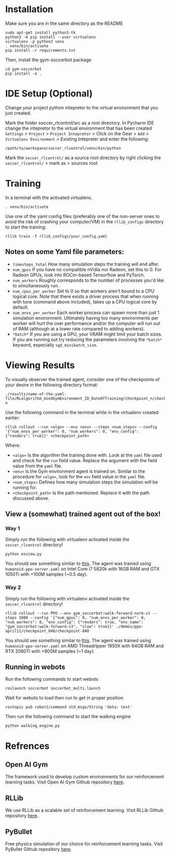 # Installation

Make sure you are in the same directory as the README

```shell script
sudo apt-get install python3-tk
python3 -m pip install --user virtualenv
virtualenv -p python3 venv
. venv/bin/activate
pip install -r requirements.txt
```

Then, install the gym-soccerbot package

```shell script
cd gym-soccerbot
pip install -e .
```

# IDE Setup (Optional)

Change your project python intepretor to the virtual environment that you just created.

Mark the folder soccer_rlcontrol/src as a root directory.
In Pycharm IDE change the intepretor to the virtual environment that has been created
`Settings` > `Project` > `Project Intepretor` > Click on the Gear > `Add` > `Virtualenv Environment` > Existing Intepreter and enter the following:

```shell script
/path/to/workspace/soccer_rlcontrol/venv/bin/python
```

Mark the `soccer_rlcontrol/` as a source root directory by right clicking the `soccer_rlcontrol/` > mark as > sources root

# Training

In a terminal with the activated virtualenv,

```shell script
. venv/bin/activate
```

Use one of the yaml config files (preferably one of the non-server ones to avoid the risk of crashing your computer/VM) in the `rllib_configs` directory to start the training:

```shell script
rllib train -f rllib_configs/your_config.yaml
```

## Notes on some Yaml file parameters:

- `timesteps_total` How many simulation steps the training will end after.
- `num_gpus` If you have no compatible nVidia nor Radeon, set this to 0. For Radeon GPUs, look into ROCm-based Tensorflow and PyTorch.
- `num_workers` Roughly corresponds to the number of processes you'd like to simultaneously run.
- `num_cpus_per_worker` Set to 0 so that workers aren't bound to a CPU logical core. Note that there exists a driver process that when running with tune (command above included), takes up a CPU logical core by default.
- `num_envs_per_worker` Each worker process can spawn more than just 1 simulation environment. Ultimately having too many environments per worker will hurt the over performance and/or the computer will run out of RAM (although at a lower rate compared to adding workers).
- `*batch*` If you are using a GPU, your VRAM might limit your batch sizes. If you are running out try reducing the parameters involving the `*batch*` keyword, especially `sgd_minibatch_size`.

# Viewing Results

To visually observer the trained agent, consider one of the checkpoints of your desire in the following directory format:

```shell script
./results/name-of-the-yaml-file/RLalgorithm_UsedGymEnironment_ID_DateOfTraining/checkpoint_n/checkpoint-n
```

Use the following command in the terminal while in the virtualenv created earlier:

```shell script
rllib rollout --run <algo> --env <env> --steps <num_steps> --config '{"num_envs_per_worker": 0, "num_workers": 0, "env_config": {"renders": true}}' <checkpoint_path>
```

Where:

- `<algo>` Is the algorithm the training done with. Look at the `yaml` file used and check for the `run` field value. Replace the argument with the field value from the `yaml` file.
- `<env>` Is the Gym environment agent is trained on. Similar to the procedure for `<algo>`, look for the `env` field value in the `yaml` file.
- `<num_steps>` Defines how many simulation steps the simulation will be running for.
- `<checkpoint_path>` Is the path mentioned. Replace it with the path discussed above.

## View a (somewhat) trained agent out of the box!

### Way 1

Simply run the following with virtualenv activated inside the `soccer_rlcontrol` directory!

```shell script
python esview.py
```

You should see something similar to [this](https://youtu.be/Xkdkml3NZ2Y).
The agent was trained using `humanoid-ppo-server.yaml` on Intel Core i7 5820k with 16GB RAM and GTX 1050Ti with +100M samples (~0.5 day).

### Way 2

Simply run the following with virtualenv activated inside the `soccer_rlcontrol` directory!

```shell script
rllib rollout --run PPO --env gym_soccerbot:walk-forward-norm-v1 --steps 1000 --config '{"num_gpus": 0, "num_envs_per_worker": 0, "num_workers": 0, "env_config": {"renders": true, "env_name": "gym_soccerbot:walk-forward-v3", "slow": true}}' ./demos/ppo-april11/checkpoint_840/checkpoint-840
```

You should see something similar to [this](https://youtu.be/VV2-pMmjHFw).
The agent was trained using `humanoid-ppo-server.yaml` on AMD Threadripper 1950X with 64GB RAM and RTX 2080Ti with +800M samples (~1 day).

## Running in webots

Run the following commands to start webots

```
roslaunch soccerbot soccerbot_multi.launch
```

Wait for webots to load then run to get in proper position

```
rostopic pub robot1/command std_msgs/String 'data: test'
```

Then run the following command to start the walking engine

```
python walking_engine.py
```

# Refrences

## Open AI Gym

The framework used to develop custom environments for our reinforcement learning tasks.
Visit Open AI Gym Github repository [here](https://github.com/openai/gym).

## RLLib

We use RLLib as a scalable set of reinforcement learning.
Visit RLLib Github repository [here](https://github.com/ray-project/ray).

## PyBullet

Free physics simulation of our choice for reinforcement learning tasks.
Visit PyBullet Github repository [here](https://github.com/bulletphysics/bullet3).
